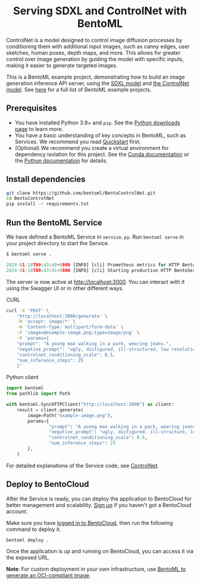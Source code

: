 <div align="center">
    <h1 align="center">Serving SDXL and ControlNet with BentoML</h1>
</div>

ControlNet is a model designed to control image diffusion processes by conditioning them with additional input images, such as canny edges, user sketches, human poses, depth maps, and more. This allows for greater control over image generation by guiding the model with specific inputs, making it easier to generate targeted images.

This is a BentoML example project, demonstrating how to build an image generation inference API server, using the [SDXL model](https://huggingface.co/stabilityai/stable-diffusion-xl-base-1.0) and [the ControlNet model](https://huggingface.co/diffusers/controlnet-canny-sdxl-1.0). See [here](https://github.com/bentoml/BentoML?tab=readme-ov-file#%EF%B8%8F-what-you-can-build-with-bentoml) for a full list of BentoML example projects.

## Prerequisites

- You have installed Python 3.9+ and `pip`. See the [Python downloads page](https://www.python.org/downloads/) to learn more.
- You have a basic understanding of key concepts in BentoML, such as Services. We recommend you read [Quickstart](https://docs.bentoml.com/en/1.2/get-started/quickstart.html) first.
- (Optional) We recommend you create a virtual environment for dependency isolation for this project. See the [Conda documentation](https://conda.io/projects/conda/en/latest/user-guide/tasks/manage-environments.html) or the [Python documentation](https://docs.python.org/3/library/venv.html) for details.

## Install dependencies

```bash
git clone https://github.com/bentoml/BentoControlNet.git
cd BentoControlNet
pip install -r requirements.txt
```

## Run the BentoML Service

We have defined a BentoML Service in `service.py`. Run `bentoml serve` in your project directory to start the Service.

```python
$ bentoml serve .

2024-01-18T09:43:40+0800 [INFO] [cli] Prometheus metrics for HTTP BentoServer from "service:APIService" can be accessed at http://localhost:3000/metrics.
2024-01-18T09:43:41+0800 [INFO] [cli] Starting production HTTP BentoServer from "service:APIService" listening on http://localhost:3000 (Press CTRL+C to quit)
```

The server is now active at [http://localhost:3000](http://localhost:3000/). You can interact with it using the Swagger UI or in other different ways.

CURL

```bash
curl -X 'POST' \
    'http://localhost:3000/generate' \
    -H 'accept: image/*' \
    -H 'Content-Type: multipart/form-data' \
    -F 'image=@example-image.png;type=image/png' \
    -F 'params={
    "prompt": "A young man walking in a park, wearing jeans.",
    "negative_prompt": "ugly, disfigured, ill-structured, low resolution",
    "controlnet_conditioning_scale": 0.5,
    "num_inference_steps": 25
    }'
```

Python client

```python
import bentoml
from pathlib import Path

with bentoml.SyncHTTPClient("http://localhost:3000") as client:
    result = client.generate(
        image=Path("example-image.png"),
        params={
                "prompt": "A young man walking in a park, wearing jeans.",
                "negative_prompt": "ugly, disfigured, ill-structure, low resolution",
                "controlnet_conditioning_scale": 0.5,
                "num_inference_steps": 25
        },
    )
```

For detailed explanations of the Service code, see [ControlNet](https://docs.bentoml.org/en/latest/use-cases/diffusion-models/controlnet.html).

## Deploy to BentoCloud

After the Service is ready, you can deploy the application to BentoCloud for better management and scalability. [Sign up](https://www.bentoml.com/) if you haven't got a BentoCloud account.

Make sure you have [logged in to BentoCloud](https://docs.bentoml.com/en/latest/bentocloud/how-tos/manage-access-token.html), then run the following command to deploy it.

```bash
bentoml deploy .
```

Once the application is up and running on BentoCloud, you can access it via the exposed URL.

**Note**: For custom deployment in your own infrastructure, use [BentoML to generate an OCI-compliant image](https://docs.bentoml.com/en/latest/guides/containerization.html).
